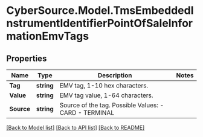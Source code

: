 # CyberSource.Model.TmsEmbeddedInstrumentIdentifierPointOfSaleInformationEmvTags
## Properties

Name | Type | Description | Notes
------------ | ------------- | ------------- | -------------
**Tag** | **string** | EMV tag, 1-10 hex characters. | 
**Value** | **string** | EMV tag value, 1-64 characters. | 
**Source** | **string** | Source of the tag.  Possible Values:   - CARD   - TERMINAL  | 

[[Back to Model list]](../README.md#documentation-for-models) [[Back to API list]](../README.md#documentation-for-api-endpoints) [[Back to README]](../README.md)

